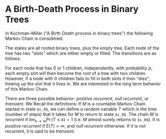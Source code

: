 A Birth-Death Process in Binary Trees
=====================================

In Kochman-Miller ("A Birth Death process in binary trees") the
following Markov Chain is considered:

The states are all rooted binary trees, plus the empty tree.
Each node of the tree has two "slots" which are either empty
or filled.  The transitions are as follows:

For each node that has 0 or 1 children, independently, with
probability $p$, each empty slot will then become the root of a tree
with two children.  However, if a node with 0 children fails to fill
in both slots it then "dies", freeing up the slot that it lives in.
We are interested in the long term behavior of this Markov Chain.

There are three possible behavior: *positive recurrent*, *null
recurrent*, or *transient*.  We Recall the definitions: If $M$ is a
countable Markov Chain started in state `$s_0$`, we can define a
random variable $T$ which is the time (number of steps) that it takes
for $M$ to return to state `$s_0$`. The chain $M$ is *recurrent* if
$\lim_{k \rightarrow \infty}\Pr(T \le k) = 1$ (i.e. $M$ almost surely
returns to `$s_0$`). It is *positive recurrent* if $E(T) < \infty$,
and *null recurrent* otherwise. If it is not recurrent, it is said to
be *transient*.

